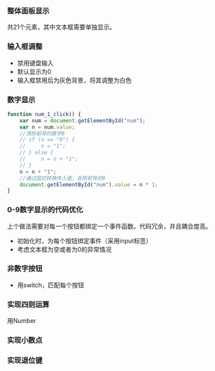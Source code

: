 ### 整体面板显示
共21个元素，其中文本框需要单独显示。

### 输入框调整
- 禁用键盘输入
- 默认显示为0
- 输入框禁用后为灰色背景，将其调整为白色

### 数字显示
```javascript
function num_1_click() {
    var num = document.getElementById("num");
    var n = num.value;
    //清除前导的数字0
    // if (n == "0") {
    //     n = "1";
    // } else {
    //     n = n + "1";
    // }
    n = n + "1";
    //通过因式转换传入值，去除前导的0
    document.getElementById("num").value = n * 1;
}
```

### 0-9数字显示的代码优化
上个做法需要对每一个按钮都绑定一个事件函数。代码冗余，并且耦合度高。
- 初始化时，为每个按钮绑定事件（采用input标签）
- 考虑文本框为空或者为0的异常情况

### 非数字按钮
- 用switch，匹配每个按钮

### 实现四则运算
用Number

### 实现小数点

### 实现退位键
